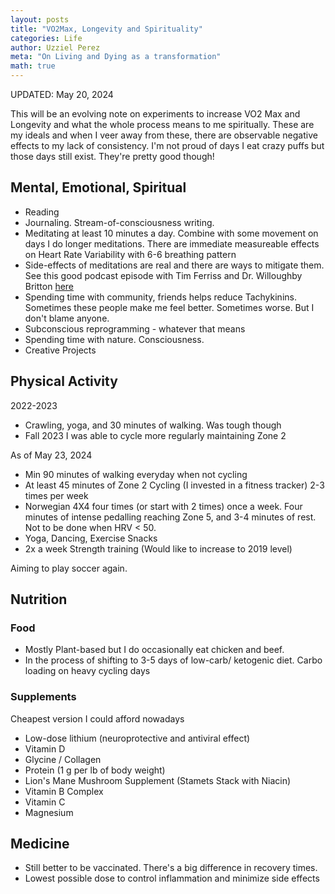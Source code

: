 ```yaml
---
layout: posts
title: "VO2Max, Longevity and Spirituality"
categories: Life
author: Uzziel Perez
meta: "On Living and Dying as a transformation"
math: true
---
```

UPDATED: May 20, 2024

This will be an evolving note on experiments to increase VO2 Max and Longevity and what the whole process means to me spiritually.
These are my ideals and when I veer away from these, there are observable negative effects to my lack of consistency. I'm not proud of days I eat crazy puffs but those days still exist. They're pretty good though!

## Mental, Emotional, Spiritual
* Reading 
* Journaling. Stream-of-consciousness writing. 
* Meditating at least 10 minutes a day. Combine with some movement on days I do longer meditations. There are immediate measureable effects on Heart Rate Variability with 6-6 breathing pattern 
* Side-effects of meditations are real and there are ways to mitigate them. See this good podcast episode with Tim Ferriss and Dr. Willoughby Britton [here](https://www.youtube.com/watch?v=WdmvoX1RZWA)
* Spending time with community, friends helps reduce Tachykinins. Sometimes these people make me feel better. Sometimes worse. But I don't blame anyone. 
* Subconscious reprogramming - whatever that means 
* Spending time with nature. Consciousness. 
* Creative Projects

## Physical Activity 
2022-2023
* Crawling, yoga, and 30 minutes of walking. Was tough though
* Fall 2023 I was able to cycle more regularly maintaining Zone 2

As of May 23, 2024

* Min 90 minutes of walking everyday when not cycling
* At least 45 minutes of Zone 2 Cycling (I invested in a fitness tracker) 2-3 times per week 
* Norwegian 4X4 four times (or start with 2 times) once a week. Four minutes of intense pedalling reaching Zone 5, and 3-4 minutes of rest. Not to be done when HRV < 50.
* Yoga, Dancing, Exercise Snacks 
* 2x a week Strength training (Would like to increase to 2019 level)

Aiming to play soccer again. 
    
## Nutrition

### Food 

* Mostly Plant-based but I do occasionally eat chicken and beef. 
* In the process of shifting to 3-5 days of low-carb/ ketogenic diet. Carbo loading on heavy cycling days

### Supplements
Cheapest version I could afford nowadays

* Low-dose lithium (neuroprotective and antiviral effect)
* Vitamin D 
* Glycine / Collagen 
* Protein (1 g per lb of body weight)  
* Lion's Mane Mushroom Supplement (Stamets Stack with Niacin) 
* Vitamin B Complex 
* Vitamin C 
* Magnesium 
 

## Medicine

* Still better to be vaccinated. There's a big difference in recovery times. 
* Lowest possible dose to control inflammation and minimize side effects
